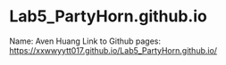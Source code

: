 # Lab5_PartyHorn.github.io
Name: Aven Huang
Link to Github pages: https://xxwwyytt017.github.io/Lab5_PartyHorn.github.io/
